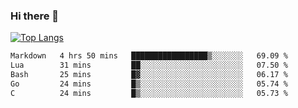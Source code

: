 ### Hi there 👋

<!--
**3Xpl0it3r/3Xpl0it3r** is a ✨ _special_ ✨ repository because its `README.md` (this file) appears on your GitHub profile.

Here are some ideas to get you started:

- 🔭 I’m currently working on ...
- 🌱 I’m currently learning ...
- 👯 I’m looking to collaborate on ...
- 🤔 I’m looking for help with ...
- 💬 Ask me about ...
- 📫 How to reach me: ...
- 😄 Pronouns: ...
- ⚡ Fun fact: ...
-->


[![Top Langs](https://github-readme-stats.vercel.app/api/top-langs/?username=3Xpl0it3r&layout=compact)](https://github.com/3Xpl0it3r/3Xpl0it3r)

<!--START_SECTION:waka-->

```txt
Markdown   4 hrs 50 mins   █████████████████▒░░░░░░░   69.09 %
Lua        31 mins         ██░░░░░░░░░░░░░░░░░░░░░░░   07.50 %
Bash       25 mins         █▓░░░░░░░░░░░░░░░░░░░░░░░   06.17 %
Go         24 mins         █▒░░░░░░░░░░░░░░░░░░░░░░░   05.74 %
C          24 mins         █▒░░░░░░░░░░░░░░░░░░░░░░░   05.73 %
```

<!--END_SECTION:waka-->
